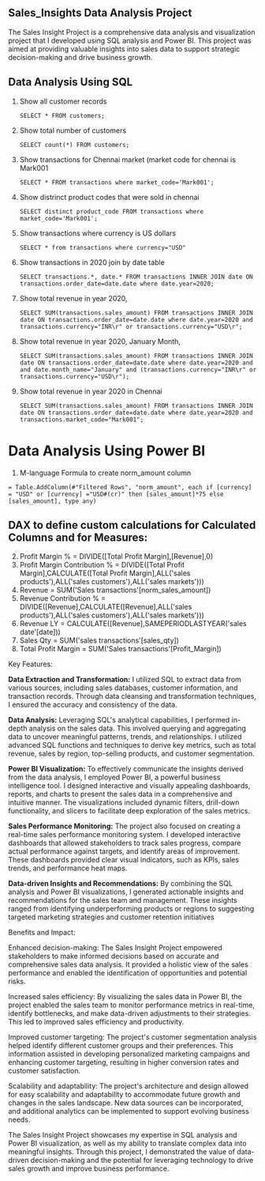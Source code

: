 ## Sales_Insights Data Analysis Project


The Sales Insight Project is a comprehensive data analysis and visualization project that I developed using SQL analysis and Power BI. This project was aimed at providing valuable insights into sales data to support strategic decision-making and drive business growth.


## Data Analysis Using SQL

1. Show all customer records

    `SELECT * FROM customers;`

1. Show total number of customers

    `SELECT count(*) FROM customers;`

1. Show transactions for Chennai market (market code for chennai is Mark001

    `SELECT * FROM transactions where market_code='Mark001';`

1. Show distrinct product codes that were sold in chennai

    `SELECT distinct product_code FROM transactions where market_code='Mark001';`

1. Show transactions where currency is US dollars

    `SELECT * from transactions where currency="USD"`

1. Show transactions in 2020 join by date table

    `SELECT transactions.*, date.* FROM transactions INNER JOIN date ON transactions.order_date=date.date where date.year=2020;`

1. Show total revenue in year 2020,

    `SELECT SUM(transactions.sales_amount) FROM transactions INNER JOIN date ON transactions.order_date=date.date where date.year=2020 and transactions.currency="INR\r" or transactions.currency="USD\r";`
	
1. Show total revenue in year 2020, January Month,

    `SELECT SUM(transactions.sales_amount) FROM transactions INNER JOIN date ON transactions.order_date=date.date where date.year=2020 and and date.month_name="January" and (transactions.currency="INR\r" or transactions.currency="USD\r");`

1. Show total revenue in year 2020 in Chennai

    `SELECT SUM(transactions.sales_amount) FROM transactions INNER JOIN date ON transactions.order_date=date.date where date.year=2020
and transactions.market_code="Mark001";`


Data Analysis Using Power BI
============================

1. M-language Formula to create norm_amount column

`= Table.AddColumn(#"Filtered Rows", "norm_amount", each if [currency] = "USD" or [currency] ="USD#(cr)" then [sales_amount]*75 else [sales_amount], type any)`

## DAX to define custom calculations for Calculated Columns and for Measures:

2. Profit Margin % = DIVIDE([Total Profit Margin],[Revenue],0)
3. Profit Margin Contribution % = DIVIDE([Total Profit Margin],CALCULATE([Total Profit Margin],ALL('sales products'),ALL('sales customers'),ALL('sales markets')))
4. Revenue = SUM('Sales transactions'[norm_sales_amount])
5. Revenue Contribution % = DIVIDE([Revenue],CALCULATE([Revenue],ALL('sales products'),ALL('sales customers'),ALL('sales markets')))
6. Revenue LY = CALCULATE([Revenue],SAMEPERIODLASTYEAR('sales date'[date]))
7. Sales Qty = SUM('sales transactions'[sales_qty])
8. Total Profit Margin = SUM('Sales transactions'[Profit_Margin])

Key Features:

**Data Extraction and Transformation:** I utilized SQL to extract data from various sources, including sales databases, customer information, and transaction records. Through data cleansing and transformation techniques, I ensured the accuracy and consistency of the data.

**Data Analysis:** Leveraging SQL's analytical capabilities, I performed in-depth analysis on the sales data. This involved querying and aggregating data to uncover meaningful patterns, trends, and relationships. I utilized advanced SQL functions and techniques to derive key metrics, such as total revenue, sales by region, top-selling products, and customer segmentation.

**Power BI Visualization:** To effectively communicate the insights derived from the data analysis, I employed Power BI, a powerful business intelligence tool. I designed interactive and visually appealing dashboards, reports, and charts to present the sales data in a comprehensive and intuitive manner. The visualizations included dynamic filters, drill-down functionality, and slicers to facilitate deep exploration of the sales metrics.

**Sales Performance Monitoring:** The project also focused on creating a real-time sales performance monitoring system. I developed interactive dashboards that allowed stakeholders to track sales progress, compare actual performance against targets, and identify areas of improvement. These dashboards provided clear visual indicators, such as KPIs, sales trends, and performance heat maps.

**Data-driven Insights and Recommendations:** By combining the SQL analysis and Power BI visualizations, I generated actionable insights and recommendations for the sales team and management. These insights ranged from identifying underperforming products or regions to suggesting targeted marketing strategies and customer retention initiatives

Benefits and Impact:

Enhanced decision-making: The Sales Insight Project empowered stakeholders to make informed decisions based on accurate and comprehensive sales data analysis. It provided a holistic view of the sales performance and enabled the identification of opportunities and potential risks.

Increased sales efficiency: By visualizing the sales data in Power BI, the project enabled the sales team to monitor performance metrics in real-time, identify bottlenecks, and make data-driven adjustments to their strategies. This led to improved sales efficiency and productivity.

Improved customer targeting: The project's customer segmentation analysis helped identify different customer groups and their preferences. This information assisted in developing personalized marketing campaigns and enhancing customer targeting, resulting in higher conversion rates and customer satisfaction.

Scalability and adaptability: The project's architecture and design allowed for easy scalability and adaptability to accommodate future growth and changes in the sales landscape. New data sources can be incorporated, and additional analytics can be implemented to support evolving business needs.

The Sales Insight Project showcases my expertise in SQL analysis and Power BI visualization, as well as my ability to translate complex data into meaningful insights. Through this project, I demonstrated the value of data-driven decision-making and the potential for leveraging technology to drive sales growth and improve business performance.








